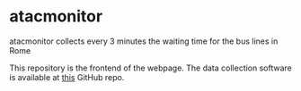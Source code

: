 # atacmonitor

atacmonitor collects every 3 minutes the waiting time for the bus lines in Rome

This repository is the frontend of the webpage. The data collection software is available at [this](https://github.com/Marco-Santoni/atacmonitor-data) GitHub repo.
